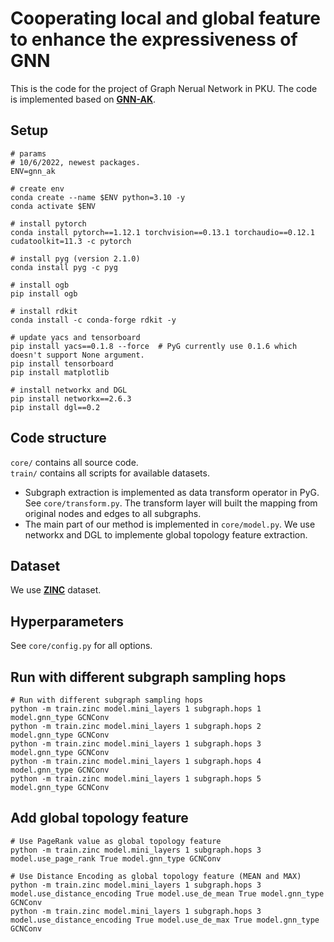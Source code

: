 # Cooperating local and global feature to enhance the expressiveness of GNN
This is the code for the project of Graph Nerual Network in PKU. 
The code is implemented based on [**GNN-AK**](https://github.com/LingxiaoShawn/GNNAsKernel).

## Setup 

```
# params
# 10/6/2022, newest packages. 
ENV=gnn_ak

# create env 
conda create --name $ENV python=3.10 -y
conda activate $ENV

# install pytorch 
conda install pytorch==1.12.1 torchvision==0.13.1 torchaudio==0.12.1 cudatoolkit=11.3 -c pytorch

# install pyg (version 2.1.0)
conda install pyg -c pyg

# install ogb 
pip install ogb

# install rdkit
conda install -c conda-forge rdkit -y

# update yacs and tensorboard
pip install yacs==0.1.8 --force  # PyG currently use 0.1.6 which doesn't support None argument. 
pip install tensorboard
pip install matplotlib

# install networkx and DGL
pip install networkx==2.6.3
pip install dgl==0.2

```

## Code structure
``core/`` contains all source code.   
``train/`` contains all scripts for available datasets.  

* Subgraph extraction is implemented as data transform operator in PyG. See ``core/transform.py``. The transform layer will built the mapping from original nodes and edges to all subgraphs.  
* The main part of our method is implemented in ``core/model.py``. We use networkx and DGL to implemente global topology feature extraction.

## Dataset
We use [**ZINC**](https://pubs.acs.org/doi/full/10.1021/acs.jcim.5b00559) dataset.

## Hyperparameters 

See ``core/config.py`` for all options. 


## Run with different subgraph sampling hops

```
# Run with different subgraph sampling hops
python -m train.zinc model.mini_layers 1 subgraph.hops 1 model.gnn_type GCNConv
python -m train.zinc model.mini_layers 1 subgraph.hops 2 model.gnn_type GCNConv
python -m train.zinc model.mini_layers 1 subgraph.hops 3 model.gnn_type GCNConv
python -m train.zinc model.mini_layers 1 subgraph.hops 4 model.gnn_type GCNConv
python -m train.zinc model.mini_layers 1 subgraph.hops 5 model.gnn_type GCNConv
```
## Add global topology feature

```
# Use PageRank value as global topology feature
python -m train.zinc model.mini_layers 1 subgraph.hops 3 model.use_page_rank True model.gnn_type GCNConv

# Use Distance Encoding as global topology feature (MEAN and MAX)
python -m train.zinc model.mini_layers 1 subgraph.hops 3 model.use_distance_encoding True model.use_de_mean True model.gnn_type GCNConv
python -m train.zinc model.mini_layers 1 subgraph.hops 3 model.use_distance_encoding True model.use_de_max True model.gnn_type GCNConv
```



<!--
**GNNAsKernel/GNNAsKernel** is a ✨ _special_ ✨ repository because its `README.md` (this file) appears on your GitHub profile.

Here are some ideas to get you started:

- 🔭 I’m currently working on ...
- 🌱 I’m currently learning ...
- 👯 I’m looking to collaborate on ...
- 🤔 I’m looking for help with ...
- 💬 Ask me about ...
- 📫 How to reach me: ...
- 😄 Pronouns: ...
- ⚡ Fun fact: ...
-->
